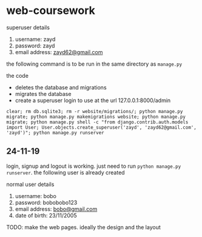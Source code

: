 # web-coursework

superuser details
1. username: zayd
2. password: zayd
3. email address: zayd62@gmail.com


the following command is to be run in the same directory as `manage.py`

the code
- deletes the database and migrations
- migrates the database
- create a superuser login to use at the url 127.0.0.1:8000/admin

`clear; rm db.sqlite3; rm -r website/migrations/; python manage.py migrate; python manage.py makemigrations website; python manage.py migrate; python manage.py shell -c "from django.contrib.auth.models import User; User.objects.create_superuser('zayd', 'zayd62@gmail.com', 'zayd')"; python manage.py runserver`

## 24-11-19

login, signup and logout is working. just need to run `python manage.py runserver`. the following user is already created 

normal user details
1. username: bobo
2. password: bobobobo123
3. email address: bobo@gmail.com
4. date of birth: 23/11/2005

TODO: make the web pages. ideally the design and the layout 
